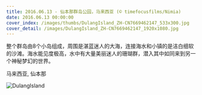 ```yaml
---
title: 2016.06.13 - 仙本那群岛公园，马来西亚 (© timefocusfilms/Nimia)
date: 2016.06.13 00:00:00
cover_index: /images/thumbs/DulangIsland_ZH-CN7669462147_533x300.jpg
cover_detail: /images/DulangIsland_ZH-CN7669462147_1920x1080.jpg
---
```


整个群岛由8个小岛组成，周围是湛蓝迷人的大海，连接海水和小镇的是洁白细软的沙滩。海水能见度极高，水中有大量美丽迷人的珊瑚群，潜入其中如同来到另一个神秘梦幻的世界。

马来西亚, 仙本那

![DulangIsland](/images/DulangIsland_ZH-CN7669462147_1920x1080.jpg)
